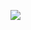 ![](https://user-images.githubusercontent.com/26511983/70857282-fdd69f80-1eb0-11ea-9200-5d5ca36747ff.png)
